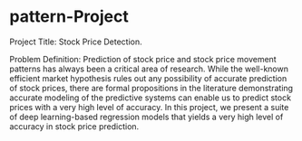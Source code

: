 # pattern-Project

Project Title: Stock Price Detection.

Problem Definition: Prediction of stock price and stock price movement patterns has always been a critical area of research. While the well-known efficient market hypothesis rules out any possibility of accurate prediction of stock prices, there are formal propositions in the literature demonstrating accurate modeling of the predictive systems can enable us to predict stock prices with a very high level of accuracy. In this project, we present a suite of deep learning-based regression models that yields a very high level of accuracy in stock price prediction.
